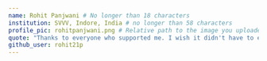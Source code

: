 ```yaml
---
name: Rohit Panjwani # No longer than 18 characters
institution: SVVV, Indore, India # no longer than 58 characters
profile_pic: rohitpanjwani.png # Relative path to the image you uploaded
quote: "Thanks to everyone who supported me. I wish it didn't have to end so soon. Going to miss you all." # No longer than 100 characters
github_user: rohit21p
---
```

